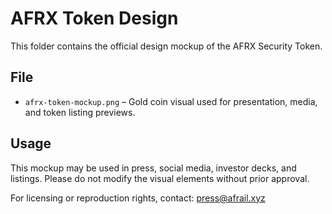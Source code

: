 # AFRX Token Design

This folder contains the official design mockup of the AFRX Security Token.

## File

- `afrx-token-mockup.png` – Gold coin visual used for presentation, media, and token listing previews.

## Usage

This mockup may be used in press, social media, investor decks, and listings. Please do not modify the visual elements without prior approval.

For licensing or reproduction rights, contact: press@afrail.xyz
